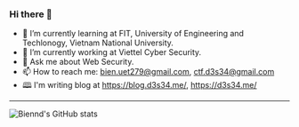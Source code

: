 ### Hi there 👋


- 🌱 I’m currently learning at FIT, University of Engineering and Techlonogy, Vietnam National University.
- 🔭 I’m currently working at Viettel Cyber Security.
- 💬 Ask me about Web Security.
- 📫 How to reach me: bien.uet279@gmail.com, ctf.d3s34@gmail.com
- 🕮 I'm writing blog at https://blog.d3s34.me/, https://d3s34.me/


---
![Biennd's GitHub stats](https://github-readme-stats.vercel.app/api?username=biennd279&count_private=true&show_icons=true&hide_title=true&hide=stars)





<!--
**biennd279/biennd279** is a ✨ _special_ ✨ repository because its `README.md` (this file) appears on your GitHub profile.

Here are some ideas to get you started:

- 👯 I’m looking to collaborate on ...
- 🤔 I’m looking for help with ...
- 😄 Pronouns: ...
- ⚡ Fun fact: ...
-->
